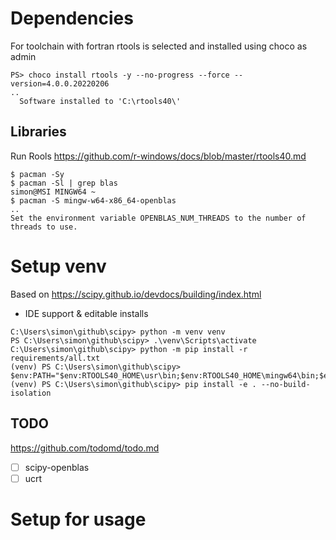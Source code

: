 # Dependencies
For toolchain with fortran rtools is selected and installed using choco as admin
```
PS> choco install rtools -y --no-progress --force --version=4.0.0.20220206
..
  Software installed to 'C:\rtools40\'
```

## Libraries
Run Rools https://github.com/r-windows/docs/blob/master/rtools40.md
```
$ pacman -Sy
$ pacman -Sl | grep blas
simon@MSI MINGW64 ~
$ pacman -S mingw-w64-x86_64-openblas
..
Set the environment variable OPENBLAS_NUM_THREADS to the number of threads to use.
```

# Setup venv
Based on https://scipy.github.io/devdocs/building/index.html
 * IDE support & editable installs
```
C:\Users\simon\github\scipy> python -m venv venv
PS C:\Users\simon\github\scipy> .\venv\Scripts\activate
C:\Users\simon\github\scipy> python -m pip install -r requirements/all.txt
(venv) PS C:\Users\simon\github\scipy> $env:PATH="$env:RTOOLS40_HOME\usr\bin;$env:RTOOLS40_HOME\mingw64\bin;$env:PATH"
(venv) PS C:\Users\simon\github\scipy> pip install -e . --no-build-isolation
```

## TODO
https://github.com/todomd/todo.md
 - [ ] scipy-openblas
 - [ ] ucrt

# Setup for usage
